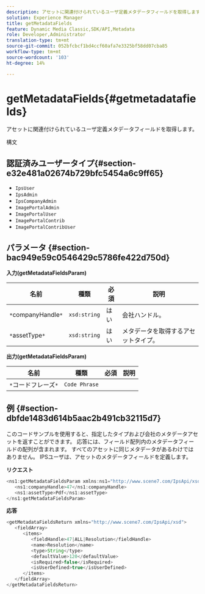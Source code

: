 ```yaml
---
description: アセットに関連付けられているユーザ定義メタデータフィールドを取得します。
solution: Experience Manager
title: getMetadataFields
feature: Dynamic Media Classic,SDK/API,Metadata
role: Developer,Administrator
translation-type: tm+mt
source-git-commit: 052bfcbcf1bd4ccf60afa7e3325bf58dd07cba85
workflow-type: tm+mt
source-wordcount: '103'
ht-degree: 14%

---
```



# getMetadataFields{#getmetadatafields}

アセットに関連付けられているユーザ定義メタデータフィールドを取得します。

構文

## 認証済みユーザータイプ{#section-e32e481a02674b729bfc5454a6c9ff65}

* `IpsUser`
* `IpsAdmin`
* `IpsCompanyAdmin`
* `ImagePortalAdmin`
* `ImagePortalUser`
* `ImagePortalContrib`
* `ImagePortalContribUser`

## パラメータ {#section-bac949e59c0546429c5786fe422d750d}

**入力(getMetadataFieldsParam)**

| 名前 | 種類 | 必須 | 説明 |
|---|---|---|---|
| `*`companyHandle`*` | `xsd:string` | はい | 会社ハンドル。 |
| `*`assetType`*` | `xsd:string` | はい | メタデータを取得するアセットタイプ。 |

**出力(getMetadataFieldsParam)**

| 名前 | 種類 | 必須 | 説明 |
|---|---|---|---|
| `*`コードフレーズ`*` | `Code Phrase` |  |  |

## 例 {#section-dbfde1483d614b5aac2b491cb32115d7}

このコードサンプルを使用すると、指定したタイプおよび会社のメタデータアセットを返すことができます。 応答には、フィールド配列内のメタデータフィールドの配列が含まれます。 すべてのアセットに同じメタデータがあるわけではありません。 IPSユーザは、アセットのメタデータフィールドを定義します。

**リクエスト**

```java
<ns1:getMetadataFieldsParam xmlns:ns1="http://www.scene7.com/IpsApi/xsd">
   <ns1:companyHandle>47</ns1:companyHandle>
   <ns1:assetType>Pdf</ns1:assetType>
</ns1:getMetadataFieldsParam>
```

**応答**

```java
<getMetadataFieldsReturn xmlns="http://www.scene7.com/IpsApi/xsd">
   <fieldArray>
      <items>
         <fieldHandle>47|ALL|Resolution</fieldHandle>
         <name>Resolution</name>
         <type>String</type>
         <defaultValue>120</defaultValue>
         <isRequired>false</isRequired>
         <isUserDefined>true</isUserDefined>
      </items>
   </fieldArray>
</getMetadataFieldsReturn>
```


